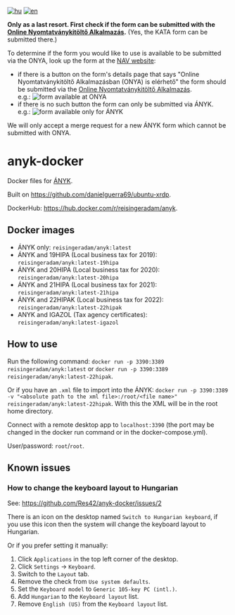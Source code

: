 [![hu](https://img.shields.io/badge/lang-hu-green.svg)](https://github.com/Res42/anyk-docker/blob/master/README.md)
[![en](https://img.shields.io/badge/lang-en-red.svg)](https://github.com/Res42/anyk-docker/blob/master/README.en.md)

**Only as a last resort. First check if the form can be submitted with the [Online Nyomtatványkitöltő Alkalmazás](https://onya.nav.gov.hu/).**
(Yes, the KATA form can be submitted there.)

To determine if the form you would like to use is available to be submitted via the ONYA, look up the form at the [NAV website](https://nav.gov.hu/nyomtatvanyok/letoltesek/nyomtatvanykitolto_programok/nyomtatvanykitolto_programok_nav):

- if there is a button on the form's details page that says "Online Nyomtatványkitöltő Alkalmazásban (ONYA) is elérhető" the form should be submitted via the [Online Nyomtatványkitöltő Alkalmazás](https://onya.nav.gov.hu/).  
   e.g.: ![form available at ONYA](https://user-images.githubusercontent.com/2495806/159995313-2e5b39d9-5230-4ee7-ab01-207da801f585.png)
- if there is no such button the form can only be submitted via ÁNYK.  
   e.g.: ![form available only for ÁNYK](https://user-images.githubusercontent.com/2495806/159995784-5e1e22b0-f2d0-4197-95c1-6c1ae004f4e7.png)

We will only accept a merge request for a new ÁNYK form which cannot be submitted with ONYA.

# anyk-docker

Docker files for [ÁNYK](https://www.nav.gov.hu/nav/letoltesek/nyomtatvanykitolto_programok/nyomtatvany_apeh/keretprogramok/abevjava_install.html).

Built on <https://github.com/danielguerra69/ubuntu-xrdp>.

DockerHub: <https://hub.docker.com/r/reisingeradam/anyk>.

## Docker images

- ÁNYK only: `reisingeradam/anyk:latest`
- ÁNYK and 19HIPA (Local business tax for 2019): `reisingeradam/anyk:latest-19hipa`
- ÁNYK and 20HIPA (Local business tax for 2020): `reisingeradam/anyk:latest-20hipa`
- ÁNYK and 21HIPA (Local business tax for 2021): `reisingeradam/anyk:latest-21hipa`
- ÁNYK and 22HIPAK (Local business tax for 2022): `reisingeradam/anyk:latest-22hipak`
- ANYK and IGAZOL (Tax agency certificates): `reisingeradam/anyk:latest-igazol`

## How to use

Run the following command: `docker run -p 3390:3389 reisingeradam/anyk:latest` or `docker run -p 3390:3389 reisingeradam/anyk:latest-22hipak`.

Or if you have an `.xml` file to import into the ÁNYK: `docker run -p 3390:3389 -v "<absolute path to the xml file>:/root/<file name>" reisingeradam/anyk:latest-22hipak`.
With this the XML will be in the root home directory.

Connect with a remote desktop app to `localhost:3390` (the port may be changed in the docker run command or in the docker-compose.yml).

User/password: `root`/`root`.

## Known issues

### How to change the keyboard layout to Hungarian

See: <https://github.com/Res42/anyk-docker/issues/2>

There is an icon on the desktop named `Switch to Hungarian keyboard`, if you use this icon then the system will change the keyboard layout to Hungarian.

Or if you prefer setting it manually:

1. Click `Applications` in the top left corner of the desktop.
2. Click `Settings` → `Keyboard`.
3. Switch to the `Layout` tab.
4. Remove the check from `Use system defaults`.
5. Set the `Keyboard model` to `Generic 105-key PC (intl.)`.
6. Add `Hungarian` to the `Keyboard layout` list.
7. Remove `English (US)` from the `Keyboard layout` list.
